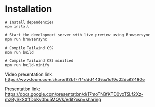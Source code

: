 # Installation

```
# Install dependencies
npm install

# Start the development server with live preview using Browsersync
npm run browsersync

# Compile Tailwind CSS
npm run build

# Compile Tailwind CSS minified
npm run build-minify

```

Video presentation link: https://www.loom.com/share/63bf77f4ddd4435aa1df9c22dc83480e

Presentation link: https://docs.google.com/presentation/d/17moTNBfKTD0vxTSLf2Xz-mzBySkSGffDbKv0bu5MQVk/edit?usp=sharing
